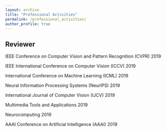 ```yaml
---
layout: archive
title: "Professional Activities"
permalink: /professional_activities/
author_profile: true
---
```


## Reviewer

IEEE Conference on Computer Vision and Pattern Recognition (CVPR) 2019 

IEEE International Conference on Computer Vision (ICCV) 2019

International Conference on Machine Learning (ICML) 2019

Neural Information Processing Systems (NeurIPS) 2019

International Journal of Computer Vision (IJCV) 2019

Multimedia Tools and Applications 2019

Neurocomputing 2019

AAAI Conference on Artificial Intelligence (AAAI) 2019
